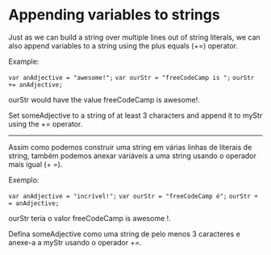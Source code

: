 # Appending variables to strings

Just as we can build a string over multiple lines out of string literals, we can also append variables to a string using the plus equals (+=) operator.

Example:

`var anAdjective = "awesome!";`
`var ourStr = "freeCodeCamp is ";`
`ourStr += anAdjective;`

ourStr would have the value freeCodeCamp is awesome!.

Set someAdjective to a string of at least 3 characters and append it to myStr using the += operator.

---

Assim como podemos construir uma string em várias linhas de literais de string, também podemos anexar variáveis a uma string usando o operador mais igual (+ =).

Exemplo:

`var anAdjective = "incrível!";`
`var ourStr = "freeCodeCamp é";`
`ourStr + = anAdjective;`

ourStr teria o valor freeCodeCamp is awesome !.

Defina someAdjective como uma string de pelo menos 3 caracteres e anexe-a a myStr usando o operador +=.